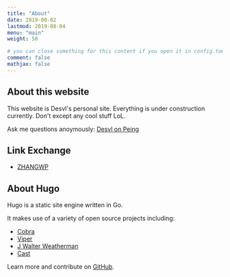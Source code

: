 ```yaml
---
title: "About"
date: 2019-08-02
lastmod: 2019-08-04
menu: "main"
weight: 50

# you can close something for this content if you open it in config.toml.
comment: false
mathjax: false
---
```


## About this website

This website is Desvl's personal site. Everything is under construction currently. Don't except any cool stuff LoL.

Ask me questions anoymously: [Desvl on Peing](https://peing.net/en/admiraldesvl)

## Link Exchange

* [ZHANGWP](https://www.zhangwp.com)

## About Hugo
Hugo is a static site engine written in Go.


It makes use of a variety of open source projects including:

* [Cobra](https://github.com/spf13/cobra)
* [Viper](https://github.com/spf13/viper)
* [J Walter Weatherman](https://github.com/spf13/jWalterWeatherman)
* [Cast](https://github.com/spf13/cast)

Learn more and contribute on [GitHub](https://github.com/gohugoio).


